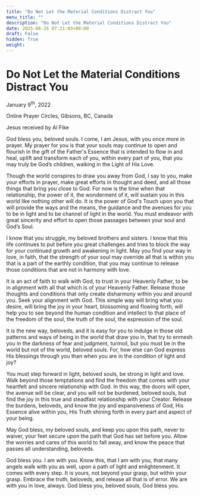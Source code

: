 ```yaml
---
title: "Do Not Let the Material Conditions Distract You"
menu_title: ""
description: "Do Not Let the Material Conditions Distract You"
date: 2025-06-26 07:21:03+00:00
draft: False
hidden: True
weight:
---
```

# Do Not Let the Material Conditions Distract You

January 9<sup>th</sup>, 2022

Online Prayer Circles, Gibsons, BC, Canada

Jesus received by Al Fike

God bless you, beloved souls. I come, I am Jesus, with you once more in prayer. My prayer for you is that your souls may continue to open and flourish in the gift of the Father's Essence that is intended to flow in and heal, uplift and transform each of you, within every part of you, that you may truly be God’s children, walking in the Light of His Love.

Though the world conspires to draw you away from God, I say to you, make your efforts in prayer, make great efforts in thought and deed, and all those things that bring you close to God. For now is the time when that relationship, the power of it, the wonderment of it, will sustain you in this world like nothing other will do. It is the power of God's Touch upon you that will provide the ways and the means, the guidance and the avenues for you to be in light and to be channel of light in the world. You must endeavor with great sincerity and effort to open those passages between your soul and God’s Soul.

I know that you struggle, my beloved brothers and sisters. I know that this life continues to put before you great challenges and tries to block the way for your continued growth and awakening in light. May you find your way in love, in faith, that the strength of your soul may override all that is within you that is a part of the earthly condition, that you may continue to release those conditions that are not in harmony with love.

It is an act of faith to walk with God, to trust in your Heavenly Father, to be in alignment with all that which is of your Heavenly Father. Release those thoughts and conditions that only create disharmony within you and around you. Seek your alignment with God. This simple way will bring what you desire, will bring the joy in your heart, blossoming and flowing forth, will help you to see beyond the human condition and intellect to that place of the freedom of the soul, the truth of the soul, the expression of the soul.

It is the new way, beloveds, and it is easy for you to indulge in those old patterns and ways of being in the world that draw you in, that try to enmesh you in the darkness of fear and judgment, turmoil, but you must be in the world but not of the world, beloved souls. For, how else can God express His blessings through you than when you are in the condition of light and joy?

You must step forward in light, beloved souls, be strong in light and love. Walk beyond those temptations and find the freedom that comes with your heartfelt and sincere relationship with God. In this way, the doors will open, the avenue will be clear, and you will not be burdened, beloved souls, but find the joy in this true and steadfast relationship with your Creator. Release the burdens, beloveds, and know the joy and expansiveness of God, His Essence alive within you, His Truth shining forth in every part and aspect of your being.

May God bless, my beloved souls, and keep you upon this path, never to waiver, your feet secure upon the path that God has set before you. Allow the worries and cares of this world to fall away, and know the peace that passes all understanding, beloveds.

God bless you. I am with you. Know this, that I am with you, that many angels walk with you as well, upon a path of light and enlightenment. It comes with every step. It is yours, not beyond your grasp, but within your grasp. Embrace the truth, beloveds, and release all that is of error. We are with you in love, always. God bless you, beloved souls, God bless you.
